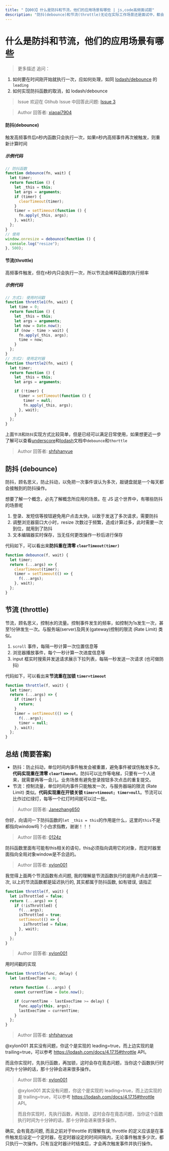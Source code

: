 ```yaml
---
title: "【Q003】什么是防抖和节流，他们的应用场景有哪些 | js,code高频面试题"
description: "防抖(debounce)和节流(throttle)无论在实际工作场景还是面试中，都会经常碰到。而了解防抖和节流的应用场景至关重要，这里深入讲解并代码实现  字节跳动面试题、阿里腾讯面试题、美团小米面试题。"
---
```


# 什么是防抖和节流，他们的应用场景有哪些

> 更多描述
> 追问：

1. 如何要在时间刚开始就执行一次，应如何处理，如同 [lodash/debounce](https://lodash.com/docs/4.17.15#debounce) 的 `leading`
2. 如何实现防抖函数的取消，如 lodash/debounce

> Issue
> 欢迎在 Gtihub Issue 中回答此问题: [Issue 3](https://github.com/shfshanyue/Daily-Question/issues/3)

> Author
> 回答者: [xiaoai7904](https://github.com/xiaoai7904)

#### 防抖(debounce)

触发高频事件后n秒内函数只会执行一次，如果n秒内高频事件再次被触发，则重新计算时间

##### 示例代码

```javascript
// 防抖函数
function debounce(fn, wait) {
  let timer;
  return function () {
    let _this = this;
    let args = arguments;
    if (timer) {
      clearTimeout(timer);
    }
    timer = setTimeout(function () {
      fn.apply(_this, args);
    }, wait);
  };
}
// 使用
window.onresize = debounce(function () {
  console.log("resize");
}, 500);
```

#### 节流(throttle)

高频事件触发，但在n秒内只会执行一次，所以节流会稀释函数的执行频率

##### 示例代码

```javascript
// 方式1: 使用时间戳
function throttle1(fn, wait) {
  let time = 0;
  return function () {
    let _this = this;
    let args = arguments;
    let now = Date.now();
    if (now - time > wait) {
      fn.apply(_this, args);
      time = now;
    }
  };
}
// 方式2: 使用定时器
function thorttle2(fn, wait) {
  let timer;
  return function () {
    let _this = this;
    let args = arguments;

    if (!timer) {
      timer = setTimeout(function () {
        timer = null;
        fn.apply(_this, args);
      }, wait);
    }
  };
}
```

上面`节流`和`防抖`实现方式比较简单，但是已经可以满足日常使用，如果想更近一步了解可以查看[underscore](https://www.bootcss.com/p/underscore/)和[lodash](https://www.lodashjs.com/docs/latest)文档中`debounce`和`thorttle`

> Author
> 回答者: [shfshanyue](https://github.com/shfshanyue)

## 防抖 (debounce)

防抖，顾名思义，防止抖动，以免把一次事件误认为多次，敲键盘就是一个每天都会接触到的防抖操作。

想要了解一个概念，必先了解概念所应用的场景。在 JS 这个世界中，有哪些防抖的场景呢

1. 登录、发短信等按钮避免用户点击太快，以致于发送了多次请求，需要防抖
1. 调整浏览器窗口大小时，resize 次数过于频繁，造成计算过多，此时需要一次到位，就用到了防抖
1. 文本编辑器实时保存，当无任何更改操作一秒后进行保存

代码如下，可以看出来**防抖重在清零 `clearTimeout(timer)`**

```js
function debounce(f, wait) {
  let timer;
  return (...args) => {
    clearTimeout(timer);
    timer = setTimeout(() => {
      f(...args);
    }, wait);
  };
}
```

## 节流 (throttle)

节流，顾名思义，控制水的流量。控制事件发生的频率，如控制为1s发生一次，甚至1分钟发生一次。与服务端(server)及网关(gateway)控制的限流 (Rate Limit) 类似。

1. `scroll` 事件，每隔一秒计算一次位置信息等
1. 浏览器播放事件，每个一秒计算一次进度信息等
1. input 框实时搜索并发送请求展示下拉列表，每隔一秒发送一次请求 (也可做防抖)

代码如下，可以看出来**节流重在加锁 `timer=timeout`**

```js
function throttle(f, wait) {
  let timer;
  return (...args) => {
    if (timer) {
      return;
    }
    timer = setTimeout(() => {
      f(...args);
      timer = null;
    }, wait);
  };
}
```

## 总结 (简要答案)

- 防抖：防止抖动，单位时间内事件触发会被重置，避免事件被误伤触发多次。**代码实现重在清零 `clearTimeout`**。防抖可以比作等电梯，只要有一个人进来，就需要再等一会儿。业务场景有避免登录按钮多次点击的重复提交。
- 节流：控制流量，单位时间内事件只能触发一次，与服务器端的限流 (Rate Limit) 类似。**代码实现重在开锁关锁 `timer=timeout; timer=null`**。节流可以比作过红绿灯，每等一个红灯时间就可以过一批。

> Author
> 回答者: [Janezhang650](https://github.com/Janezhang650)

你好，向请问一下防抖函数的`let _this = this`的作用是什么，这里的`this`不是都指向window吗？小白求指教，谢谢！！！

> Author
> 回答者: [0124z](https://github.com/0124z)

防抖函数里面有可能有this相关的语句，this必须指向调用它的对象，而定时器里面指向全局对象window是不合适的。

> Author
> 回答者: [xylon001](https://github.com/xylon001)

我觉得上面两个节流函数有点问题, 我的理解是节流函数执行的是用户点击的第一次, 以上的节流函数都是延迟执行的, 其实都属于防抖函数, 如有错误, 请指正

```javascript
function throttle(f, wait) {
  let isThrottled = false;
  return (...args) => {
    if (!isThrottled) {
      f(...args);
      isThrottled = true;
      setTimeout(() => {
        isThrottled = false;
      }, wait);
    }
  };
}
```

> Author
> 回答者: [xylon001](https://github.com/xylon001)

用时间戳的实现

```javascript
function throttle(func, delay) {
  let lastExecTime = 0;

  return function (...args) {
    const currentTime = Date.now();

    if (currentTime - lastExecTime >= delay) {
      func.apply(this, args);
      lastExecTime = currentTime;
    }
  };
}
```

> Author
> 回答者: [shfshanyue](https://github.com/shfshanyue)

@xylon001 其实没有问题，你这个是实现的 leading=true，而上边实现的是 trailing=true，可以参考 https://lodash.com/docs/4.17.15#throttle API。

而且你实现时，先执行函数，再加锁，这时会存在竟态问题，当你这个函数执行时间为十分钟的话，那十分钟会进来很多操作。

> Author
> 回答者: [xylon001](https://github.com/xylon001)

> @xylon001 其实没有问题，你这个是实现的 leading=true，而上边实现的是 trailing=true，可以参考 https://lodash.com/docs/4.17.15#throttle API。
>
> 而且你实现时，先执行函数，再加锁，这时会存在竟态问题，当你这个函数执行时间为十分钟的话，那十分钟会进来很多操作。

确实, 会有竟态问题, 而且之前对于throttle 的理解有误, throttle 的定义应该是在事件触发后设定一个定时器，在定时器设定的时间间隔内，无论事件触发多少次，都只执行一次操作。只有当定时器计时结束后，才会再次触发事件并执行操作。
